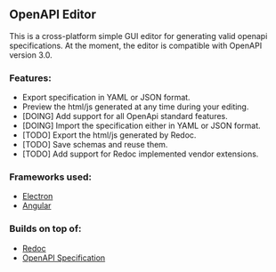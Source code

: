 ## OpenAPI Editor

This is a cross-platform simple GUI editor for generating valid openapi specifications. At the moment, the editor is compatible with OpenAPI version 3.0.

### Features:
* Export specification in YAML or JSON format. 
* Preview the html/js generated at any time during your editing.
* [DOING] Add support for all OpenApi standard features.
* [DOING] Import the specification either in YAML or JSON format.
* [TODO] Export the html/js generated by Redoc. 
* [TODO] Save schemas and reuse them.
* [TODO] Add support for Redoc implemented vendor extensions.

### Frameworks used:
* [Electron](https://github.com/electron/electron)
* [Angular](https://github.com/angular/angular)

### Builds on top of:
* [Redoc](https://github.com/Redocly/redoc)
* [OpenAPI Specification](https://github.com/OAI/OpenAPI-Specification)
